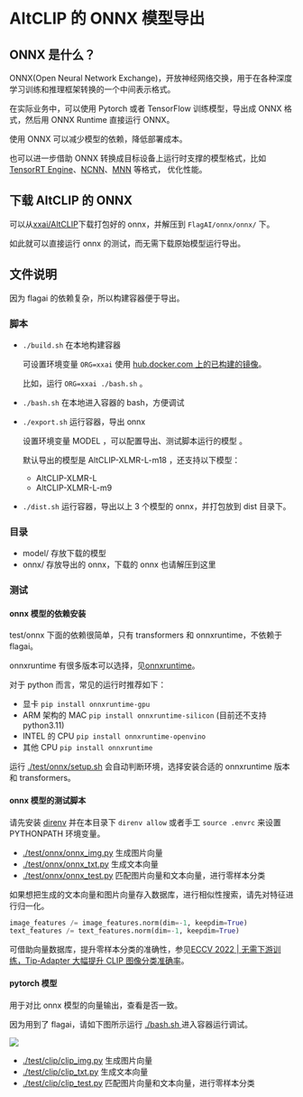 # AltCLIP 的 ONNX 模型导出

## ONNX 是什么？

ONNX(Open Neural Network Exchange)，开放神经网络交换，用于在各种深度学习训练和推理框架转换的一个中间表示格式。

在实际业务中，可以使用 Pytorch 或者 TensorFlow 训练模型，导出成 ONNX 格式，然后用 ONNX Runtime 直接运行 ONNX。

使用 ONNX 可以减少模型的依赖，降低部署成本。

也可以进一步借助 ONNX 转换成目标设备上运行时支撑的模型格式，比如 [TensorRT Engine](https://developer.nvidia.com/tensorrt)、[NCNN](https://github.com/Tencent/ncnn)、[MNN](https://github.com/alibaba/MNN) 等格式， 优化性能。

## 下载 AltCLIP 的 ONNX

可以从[xxai/AltCLIP](https://huggingface.co/xxai/AltCLIP/tree/main)下载打包好的 onnx，并解压到 `FlagAI/onnx/onnx/` 下。

如此就可以直接运行 onnx 的测试，而无需下载原始模型运行导出。

## 文件说明

因为 flagai 的依赖复杂，所以构建容器便于导出。

### 脚本

* `./build.sh` 在本地构建容器

    可设置环境变量 `ORG=xxai` 使用 [hub.docker.com 上的已构建的镜像](https://hub.docker.com/repository/docker/xxai/altclip-onnx)。

    比如，运行 `ORG=xxai ./bash.sh` 。

* `./bash.sh` 在本地进入容器的 bash，方便调试

* `./export.sh` 运行容器，导出 onnx

    设置环境变量 MODEL ，可以配置导出、测试脚本运行的模型 。

    默认导出的模型是 AltCLIP-XLMR-L-m18 ，还支持以下模型：

    * AltCLIP-XLMR-L
    * AltCLIP-XLMR-L-m9

* `./dist.sh` 运行容器，导出以上 3 个模型的 onnx，并打包放到 dist 目录下。

### 目录

* model/ 存放下载的模型
* onnx/ 存放导出的 onnx，下载的 onnx 也请解压到这里

### 测试

#### onnx 模型的依赖安装

test/onnx 下面的依赖很简单，只有 transformers 和 onnxruntime，不依赖于 flagai。

onnxruntime 有很多版本可以选择，见[onnxruntime](https://onnxruntime.ai/)。

对于 python 而言，常见的运行时推荐如下：

* 显卡 `pip install onnxruntime-gpu`
* ARM 架构的 MAC `pip install onnxruntime-silicon` (目前还不支持 python3.11)
* INTEL 的 CPU `pip install onnxruntime-openvino`
* 其他 CPU `pip install onnxruntime`

运行 [./test/onnx/setup.sh](./test/onnx/setup.sh) 会自动判断环境，选择安装合适的 onnxruntime 版本和 transformers。

#### onnx 模型的测试脚本

请先安装 [direnv](https://github.com/direnv/direnv/blob/master/README.md) 并在本目录下 `direnv allow` 或者手工 `source .envrc` 来设置 PYTHONPATH 环境变量。

* [./test/onnx/onnx_img.py](./test/onnx/onnx_img.py)  生成图片向量
* [./test/onnx/onnx_txt.py](./test/onnx/onnx_txt.py)  生成文本向量
* [./test/onnx/onnx_test.py](./test/onnx/onnx_test.py) 匹配图片向量和文本向量，进行零样本分类

如果想把生成的文本向量和图片向量存入数据库，进行相似性搜索，请先对特征进行归一化。

```python
image_features /= image_features.norm(dim=-1, keepdim=True)
text_features /= text_features.norm(dim=-1, keepdim=True)
```

可借助向量数据库，提升零样本分类的准确性，参见[ECCV 2022 | 无需下游训练，Tip-Adapter 大幅提升 CLIP 图像分类准确率](https://cloud.tencent.com/developer/article/2126102)。

#### pytorch 模型

用于对比 onnx 模型的向量输出，查看是否一致。

因为用到了 flagai，请如下图所示运行 [./bash.sh ](./bash.sh) 进入容器运行调试。

![](https://pub-b8db533c86124200a9d799bf3ba88099.r2.dev/2023/06/ei64CNo.webp)

* [./test/clip/clip_img.py](./test/clip/clip_img.py)  生成图片向量
* [./test/clip/clip_txt.py](./test/clip/clip_txt.py)  生成文本向量
* [./test/clip/clip_test.py](./test/clip/clip_test.py) 匹配图片向量和文本向量，进行零样本分类

